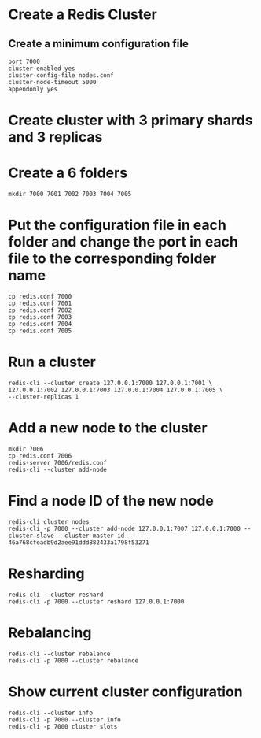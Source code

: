 # Create a Redis Cluster

## Create a minimum configuration file
````text
port 7000
cluster-enabled yes
cluster-config-file nodes.conf
cluster-node-timeout 5000
appendonly yes
````

# Create cluster with 3 primary shards and 3 replicas
# Create a 6 folders
````shell
mkdir 7000 7001 7002 7003 7004 7005
````
# Put the configuration file in each folder and change the port in each file to the corresponding folder name
````shell
cp redis.conf 7000
cp redis.conf 7001
cp redis.conf 7002
cp redis.conf 7003
cp redis.conf 7004
cp redis.conf 7005
````

# Run a cluster 
````shell
redis-cli --cluster create 127.0.0.1:7000 127.0.0.1:7001 \
127.0.0.1:7002 127.0.0.1:7003 127.0.0.1:7004 127.0.0.1:7005 \
--cluster-replicas 1
````

# Add a new node to the cluster
````shell
mkdir 7006
cp redis.conf 7006
redis-server 7006/redis.conf
redis-cli --cluster add-node
````

# Find a node ID of the new node
````shell
redis-cli cluster nodes
redis-cli -p 7000 --cluster add-node 127.0.0.1:7007 127.0.0.1:7000 --cluster-slave --cluster-master-id 46a768cfeadb9d2aee91ddd882433a1798f53271
````
# Resharding
````shell
redis-cli --cluster reshard
redis-cli -p 7000 --cluster reshard 127.0.0.1:7000
````
 
# Rebalancing
````shell
redis-cli --cluster rebalance
redis-cli -p 7000 --cluster rebalance
````

# Show current cluster configuration
````shell
redis-cli --cluster info
redis-cli -p 7000 --cluster info
redis-cli -p 7000 cluster slots
````    
